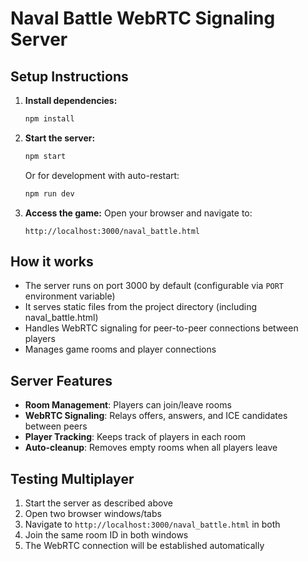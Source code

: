 # Naval Battle WebRTC Signaling Server

## Setup Instructions

1. **Install dependencies:**
   ```bash
   npm install
   ```

2. **Start the server:**
   ```bash
   npm start
   ```
   Or for development with auto-restart:
   ```bash
   npm run dev
   ```

3. **Access the game:**
   Open your browser and navigate to:
   ```
   http://localhost:3000/naval_battle.html
   ```

## How it works

- The server runs on port 3000 by default (configurable via `PORT` environment variable)
- It serves static files from the project directory (including naval_battle.html)
- Handles WebRTC signaling for peer-to-peer connections between players
- Manages game rooms and player connections

## Server Features

- **Room Management**: Players can join/leave rooms
- **WebRTC Signaling**: Relays offers, answers, and ICE candidates between peers
- **Player Tracking**: Keeps track of players in each room
- **Auto-cleanup**: Removes empty rooms when all players leave

## Testing Multiplayer

1. Start the server as described above
2. Open two browser windows/tabs
3. Navigate to `http://localhost:3000/naval_battle.html` in both
4. Join the same room ID in both windows
5. The WebRTC connection will be established automatically